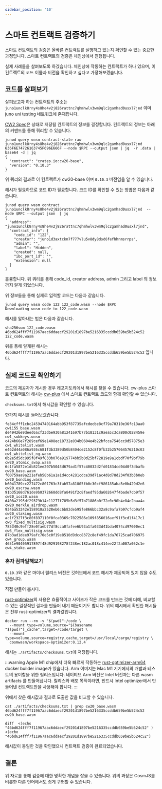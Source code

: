 ```yaml
---
sidebar_position: '10'
---
```


# 스마트 컨트랙트 검증하기

스마트 컨트랙트의 검증은 올바른 컨트랙트를 실행하고 있는지 확인할 수 있는 중요한 과정입니다. 스마트 컨트랙트의 검증은 체인상에서 진행됩니다.

실제 사례들을 살펴보도록 하겠습니다. 체인상에 작동하는 컨트랙트가 하나 있으며, 이 컨트랙트의 코드 이름과 버전을 확인하고 싶다고 가정해보겠습니다.

## 코드를 살펴보기

살펴보고자 하는 컨트랙트의 주소는`juno1unclk8rny4s8he4v2j826rattnc7qhmhwlv3wm9qlc2gamhad0usxl7jnd` 이며 juno uni testing 네트워크에 존재합니다.

[CW2 Spec](cw-plus/cw2/spec)은 상태로 저장될 컨트랙트의 정보를 결정합니다. 컨트랙트의 정보는 아래의 커맨드를 통해 쿼리할 수 있습니다.

```shell
junod query wasm contract-state raw juno1unclk8rny4s8he4v2j826rattnc7qhmhwlv3wm9qlc2gamhad0usxl7jnd 636F6E74726163745F696E666F --node $RPC --output json | jq  -r .data | base64 -d | jq
{
  "contract": "crates.io:cw20-base",
  "version": "0.10.3"
}
```

위 쿼리의 결과로 이 컨트랙트가 cw20-base 이며 `0.10.3` 버전임을 알 수 있습니다.

해시가 필요하므로 코드 ID가 필요합니다. 코드 ID를 확인할 수 있는 방법은 다음과 같습니다.

```shell
junod query wasm contract juno1unclk8rny4s8he4v2j826rattnc7qhmhwlv3wm9qlc2gamhad0usxl7jnd  --node $RPC --output json  | jq
{
  "address": "juno1unclk8rny4s8he4v2j826rattnc7qhmhwlv3wm9qlc2gamhad0usxl7jnd",
  "contract_info": {
    "code_id": "122",
    "creator": "juno1d3axtckm7f777vlu5v8dy8dsd6fefhhnmsrrps",
    "admin": "",
    "label": "Hidden",
    "created": null,
    "ibc_port_id": "",
    "extension": null
  }
}
```

훌륭합니다. 위 쿼리를 통해 code_id, creator address, admin 그리고 label 의 정보까지 알게 되었습니다.

위 정보들을 통해 실제로 입력할 코드는 다음과 같습니다.

```shell
junod query wasm code 122 122_code.wasm --node $RPC
Downloading wasm code to 122_code.wasm
```

해시를 알아내는 법은 다음과 같습니다.

```shell
sha256sum 122_code.wasm
46bd624fff7f11967aac6ddaecf29201d1897be5216335ccddb659be5b524c52  122_code.wasm
```

위를 통해 알게된 해시는`46bd624fff7f11967aac6ddaecf29201d1897be5216335ccddb659be5b524c52` 입니다.

## 실제 코드로 확인하기

코드의 제공자가 게시한 경우 레포지토리에서 해시를 찾을 수 있습니다. cw-plus 스마트 컨트랙트의 해시는 [cw-plus](https://github.com/CosmWasm/cw-plus/releases) 에서 스마트 컨트랙트 코드와 함께 확인할 수 있습니다.

`checksums.txt`에서 해시값을 확인할 수 있습니다.

한가지 예시를 들어보겠습니다.

```
fe34cfff1cbc24594740164abb953f87735afcdecbe8cf79a70310e36fc13aa0  cw1155_base.wasm
de49426e9deed6acf23d5e930a81241697b77b18131c9aea5c3ca800c028459e  cw1_subkeys.wasm
c424b66e7f289cef69e1408ec18732e034b0604e4b22bfcca7546cc9d57875e3  cw1_whitelist.wasm
e462d44a086a936c681f3b3389d50b8404ce2152c8f0fb32b257064576210c03  cw1_whitelist_ng.wasm
0b2e5d5dc895f8f49f833b076a919774bb5b0d25bf72819e9a1cbdf70f9bf79b  cw20_atomic_swap.wasm
6c1fa5872e1db821ee207b5043d679ad1f57c40032d2fd01834cd04d0f3dbafb  cw20_base.wasm
f00759aa9a221efeb58b61a1a1d4cc4281cdce39d71ac4d8d78d234f03b3b0eb  cw20_bonding.wasm
b6041789cc227472c801763c3fab57a81005fb0c30cf986185aba5e0b429d2e6  cw20_escrow.wasm
91b35168d761de9b0372668dd8fa8491f2c8faedf95da602647f4bade7cb9f57  cw20_ics20.wasm
d408a2195df29379b14c11277f785b5d3f57b71886b0f72e0c90b4e84c2baa4a  cw20_merkle_airdrop.wasm
934ba53242e158910a2528eb6c6b82deb95fe866bbc32a8c9afa7b97cfcb9af4  cw20_staking.wasm
ac1f2327f3c80f897110f0fca0369c7022586e109f856016aef91f3cd1f417c1  cw3_fixed_multisig.wasm
785340c9eff28e0faeb77df8cca0fafee6b93a1fa033d41bda4074cd97600ec1  cw3_flex_multisig.wasm
87b3ad1dee979afc70e5c0f19e8510d9dcc8372c8ef49fc1da76725cad706975  cw4_group.wasm
4651e90405917897f48d929198278f238ec182ac018c414ee22f2a007a052c1e  cw4_stake.wasm
```

### 혼자 컴파일해보기

`0.10.3`와 같은 마이너 릴리스 버전은 깃허브에서 코드 해시가 제공되어 있지 않을 수도 있습니다.

직접 만들어 봅시다.

[rust-optimizer](https://github.com/CosmWasm/rust-optimizer)의 사용은 효율적이고 사이즈가 작은 코드를 만드는 것에 더해, 비교할 수 있는 결정적인 결과를 만들어 내기 때문이기도 합니다. 위의 예시에서 확인한 해시들은 전부 rust-optimizer의 결과값입니다.

```shell
docker run --rm -v "$(pwd)":/code \
  --mount type=volume,source="$(basename "$(pwd)")_cache",target=/code/target \
  --mount type=volume,source=registry_cache,target=/usr/local/cargo/registry \
  cosmwasm/workspace-optimizer:0.12.4
```

해시는 `./artifacts/checksums.txt`에 저장됩니다.

:::warning Apple M1 chip에서 더욱 빠르게 작동하는 [rust-optimizer-arm64](https://hub.docker.com/r/cosmwasm/rust-optimizer-arm64) docker builder image가 있습니다. Arm 이미지는 Mac M1 기기에서의 개발과 테스트의 용이함을 위한 릴리스입니다. 네이티브 Arm 버전은 Intel 버전과는 다른 wasm artifacts 를 만들어냅니다. 릴리스와 배포 목적이라면, 반드시 Intel optimizer에서 만들어낸 컨트랙트만을 사용해야 합니다. :::

위에서 찾은 해시값과 결과로 도출한 값을 비교할 수 있습니다.

```shell
cat ./artifacts/checksums.txt | grep cw20_base.wasm
46bd624fff7f11967aac6ddaecf29201d1897be5216335ccddb659be5b524c52  cw20_base.wasm
```

```shell
diff  <(echo "46bd624fff7f11967aac6ddaecf29201d1897be5216335ccddb659be5b524c52" ) <(echo "46bd624fff7f11967aac6ddaecf29201d1897be5216335ccddb659be5b524c52")
```

해시값이 동일한 것을 확인했으니 컨트랙트 검증이 완료되었습니다.

## 결론

위 자료를 통해 검증에 대한 명확한 개념을 잡을 수 있습니다. 위의 과정은 CosmJS를 비롯한 다른 언어에서도 쉽게 구현할 수 있습니다.
